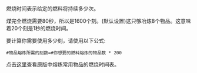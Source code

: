 燃烧时间表示给定的燃料将持续多少次。

煤完全燃烧需要80秒，所以是1600个刻。(默认设置)这只够冶炼8个物品。这意味着20个刻是1秒的燃烧时间。

要计算你需要使用多少刻，请使用以下公式:

`#物品熔炼所需的刻数=#你想要的燃料熔炼的物品数 * 200`

点击[这里](https://mcreator.net/wiki/burn-time-fuels)查看原版中熔炼常用物品的燃烧时间表。

